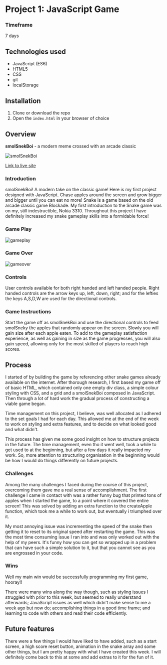 # Project 1: JavaScript Game

### Timeframe
7 days

## Technologies used

* JavaScript (ES6)
* HTML5
* CSS
* git
* localStorage

## Installation

1. Clone or download the repo
1. Open the `index.html` in your browser of choice

## Overview

**smolSnekBoi** - a modern meme crossed with an arcade classic

![smolSnekBoi](https://gradius93.github.io/SEI-Project-1/smolSnekBoiTitle.jpg)

[Link to live site](https://gradius93.github.io/SEI-Project-1/)

### Introduction
smolSnekBoi! A modern take on the classic game! Here is my first project designed with JavaScript. Chase apples around the screen and grow bigger and bigger until you can eat no more! Snake is a game based on the old arcade classic game Blockade. My first introduction to the Snake game was on my, still indestructible, Nokia 3310. Throughout this project I have definitely increased my snake gameplay skills into a formidable force!  

### Game Play

![gameplay](https://gradius93.github.io/SEI-Project-1/ssBgameplay.jpg)

### Game Over

![gameover](https://gradius93.github.io/SEI-Project-1/ssbgameover.jpg)

### Controls

User controls available for both right handed and left handed people. Right handed controls are the arrow keys up, left, down, right; and for the lefties the keys A,S,D,W are used for the directional controls.

### Game Instructions

Start the game off as smolSnekBoi and use the directional controls to feed smolSneky the apples that randomly appear on the screen. Slowly you will gain size after each apple eaten. To add to the gameplay satisfaction experience, as well as gaining in size as the game progresses, you will also gain speed, allowing only for the most skilled of players to reach high scores.

## Process

I started of by building the game by referencing other snake games already available on the internet. After thorough research, I first based my game off of basic HTML, which contained only one empty div class, a simple colour styling with CSS, and a grid and a smolSnekBoi composed in JavaScript. Then through a lot of hard work the gradual process of constructing a viable game began.

Time management on this project, I believe, was well allocated as I adhered to the set goals I had for each day. This allowed me at the end of the week to work on styling and extra features, and to decide on what looked good and what didn't.

This process has given me some good insight on how to structure projects in the future. The time management, even tho it went well, took a while to get used to at the beginning, but after a few days it really impacted my work. So, more attention to structuring organisation in the beginning would be how I would do things differently on future projects.

### Challenges

Among the many challenges I faced during the course of this project, overcoming them gave me a real sense of accomplishment. The first challenge I came in contact with was a rather funny bug that printed tons of apples when I started the game, to a point where it covered the entire screen! This was solved by adding an extra function to the createApple function, which took me a while to work out, but eventually i triumphed over it.

My most annoying issue was incrementing the speed of the snake then getting it to reset to its original speed after restarting the game. This was the most time consuming issue I ran into and was only worked out with the help of my peers. It's funny how you can get so wrapped up in a problem that can have such a simple solution to it, but that you cannot see as you are engrossed in your code.

### Wins

Well my main win would be successfully programming my first game, hooray!!

There were many wins along the way though, such as styling issues I struggled with prior to this week, but seemed to really understand afterwards; JavaScript issues as well which didn't make sense to me a week ago but now do; accomplishing things in a good time frame; and learning to code with others and read their code efficiently.


## Future features

There were a few things I would have liked to have added, such as a start screen, a high score reset button, animation in the snake array and some other things, but I am pretty happy with what I have created this week. I will definitely come back to this at some and add extras to it for the fun of it.
